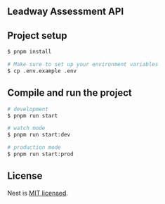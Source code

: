 ## Leadway Assessment API

## Project setup

```bash
$ pnpm install

# Make sure to set up your environment variables
$ cp .env.example .env
```

## Compile and run the project

```bash
# development
$ pnpm run start

# watch mode
$ pnpm run start:dev

# production mode
$ pnpm run start:prod
```
## License

Nest is [MIT licensed](https://github.com/nestjs/nest/blob/master/LICENSE).
